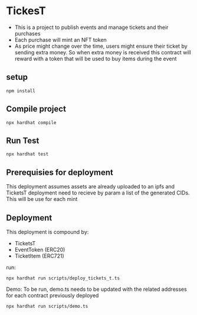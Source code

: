 # TickesT

- This is a project to publish events and manage tickets and their purchases
- Each purchase will mint an NFT token
- As price might change over the time, users might ensure their ticket by sending extra money. So when extra money is received this contract will reward with a token that will be used to buy items during the event


## setup
```shell
npm install
```

## Compile project
```shell
npx hardhat compile
```

## Run Test
```shell
npx hardhat test
```
## Prerequisies for deployment
This deployment assumes assets are already uploaded to an ipfs and TicketsT deployment need to recieve by param a list of the generated CIDs. This will be use for each mint 

## Deployment
This deployment is compound by: 
- TicketsT
- EventToken (ERC20)
- TicketItem (ERC721)

run:
```shell
npx hardhat run scripts/deploy_tickets_t.ts 
```

Demo:
To be run, demo.ts needs to be updated with the related addresses for each contract previously deployed
```shell
npx hardhat run scripts/demo.ts 
```